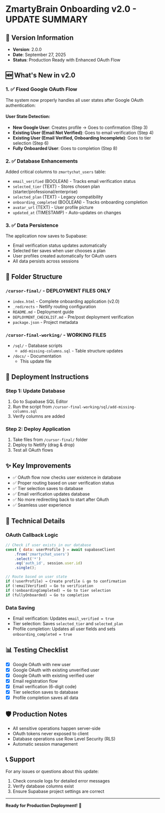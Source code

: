 # ZmartyBrain Onboarding v2.0 - UPDATE SUMMARY

## 🎯 Version Information
- **Version**: 2.0.0
- **Date**: September 27, 2025
- **Status**: Production Ready with Enhanced OAuth Flow

## 🆕 What's New in v2.0

### 1. ✅ Fixed Google OAuth Flow
The system now properly handles all user states after Google OAuth authentication:

#### User State Detection:
- **New Google User**: Creates profile → Goes to confirmation (Step 3)
- **Existing User (Email Not Verified)**: Goes to email verification (Step 4)
- **Existing User (Email Verified, Onboarding Incomplete)**: Goes to tier selection (Step 6)
- **Fully Onboarded User**: Goes to completion (Step 8)

### 2. ✅ Database Enhancements
Added critical columns to `zmartychat_users` table:
- `email_verified` (BOOLEAN) - Tracks email verification status
- `selected_tier` (TEXT) - Stores chosen plan (starter/professional/enterprise)
- `selected_plan` (TEXT) - Legacy compatibility
- `onboarding_completed` (BOOLEAN) - Tracks onboarding completion
- `avatar_url` (TEXT) - User profile picture
- `updated_at` (TIMESTAMP) - Auto-updates on changes

### 3. ✅ Data Persistence
The application now saves to Supabase:
- Email verification status updates automatically
- Selected tier saves when user chooses a plan
- User profiles created automatically for OAuth users
- All data persists across sessions

## 📁 Folder Structure

### `/cursor-final/` - DEPLOYMENT FILES ONLY
- `index.html` - Complete onboarding application (v2.0)
- `_redirects` - Netlify routing configuration
- `README.md` - Deployment guide
- `DEPLOYMENT_CHECKLIST.md` - Pre/post deployment verification
- `package.json` - Project metadata

### `/cursor-final-working/` - WORKING FILES
- `/sql/` - Database scripts
  - `add-missing-columns.sql` - Table structure updates
- `/docs/` - Documentation
  - This update file

## 🚀 Deployment Instructions

### Step 1: Update Database
1. Go to Supabase SQL Editor
2. Run the script from `/cursor-final-working/sql/add-missing-columns.sql`
3. Verify columns are added

### Step 2: Deploy Application
1. Take files from `/cursor-final/` folder
2. Deploy to Netlify (drag & drop)
3. Test all OAuth flows

## ✨ Key Improvements
- ✅ OAuth flow now checks user existence in database
- ✅ Proper routing based on user verification status
- ✅ Tier selection saves to database
- ✅ Email verification updates database
- ✅ No more redirecting back to start after OAuth
- ✅ Seamless user experience

## 🔧 Technical Details

### OAuth Callback Logic
```javascript
// Check if user exists in our database
const { data: userProfile } = await supabaseClient
    .from('zmartychat_users')
    .select('*')
    .eq('auth_id', session.user.id)
    .single();

// Route based on user state
if (!userProfile) → Create profile & go to confirmation
if (!emailVerified) → Go to verification
if (!onboardingCompleted) → Go to tier selection
if (fullyOnboarded) → Go to completion
```

### Data Saving
- Email verification: Updates `email_verified = true`
- Tier selection: Saves `selected_tier` and `selected_plan`
- Profile completion: Updates all user fields and sets `onboarding_completed = true`

## 📊 Testing Checklist
- [x] Google OAuth with new user
- [x] Google OAuth with existing unverified user
- [x] Google OAuth with existing verified user
- [x] Email registration flow
- [x] Email verification (6-digit code)
- [x] Tier selection saves to database
- [x] Profile completion saves all data

## 🛡️ Production Notes
- All sensitive operations happen server-side
- OAuth tokens never exposed to client
- Database operations use Row Level Security (RLS)
- Automatic session management

## 📞 Support
For any issues or questions about this update:
1. Check console logs for detailed error messages
2. Verify database columns exist
3. Ensure Supabase project settings are correct

---

**Ready for Production Deployment!** 🚀